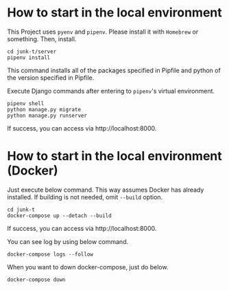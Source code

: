 # How to start in the local environment

This Project uses `pyenv` and `pipenv`. Please install it with `Homebrew` or something.
Then, install.
```
cd junk-t/server
pipenv install
```
This command installs all of the packages specified in Pipfile and python of the version specified in Pipfile.

Execute Django commands after entering to `pipenv`'s virtual environment.
```
pipenv shell
python manage.py migrate
python manage.py runserver
```
If success, you can access via http://localhost:8000.

# How to start in the local environment (Docker)
Just execute below command. This way assumes Docker has already installed. 
If building is not needed, omit `--build` option.
```
cd junk-t
docker-compose up --detach --build 
```
If success, you can access via http://localhost:8000.

You can see log by using below command.
```
docker-compose logs --follow
```

When you want to down docker-compose, just do below.
```
docker-compose down
``` 
